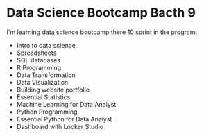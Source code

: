 # Data Science Bootcamp Bacth 9
I'm learning data science bootcamp,there 10 sprint in the program.

- Intro to data science
- Spreadsheets
- SQL databases
- R Programming
- Data Transformation
- Data Visualization
- Building website portfolio
- Essential Statistics
- Machine Learning for Data Analyst
- Python Programming
- Essential Python for Data Analyst
- Dashboard with Looker Studio
